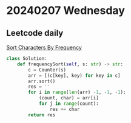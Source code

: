 # 20240207 Wednesday

## Leetcode daily

[Sort Characters By Frequency](https://leetcode.com/problems/sort-characters-by-frequency/?envType=daily-question&envId=2024-02-07)

```py
class Solution:
    def frequencySort(self, s: str) -> str:
        c = Counter(s)
        arr = [(c[key], key) for key in c]
        arr.sort()
        res = ''
        for i in range(len(arr) -1, -1, -1):
            (count, char) = arr[i]
            for j in range(count):
                res += char
        return res
```
